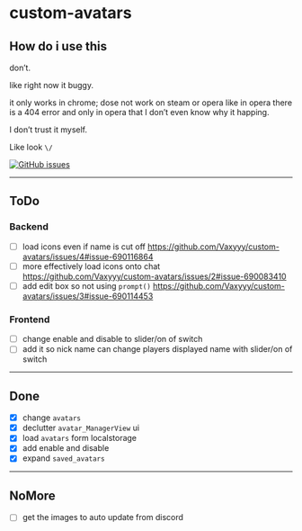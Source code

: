 # custom-avatars

<!--
  hey thanks for looking at my code
  if you see anything wrong make an Issue it will help, thanks :)
-->

## How do i use this

don’t.

like right now it buggy.

it only works in chrome; dose not work on steam or opera like in opera there is a 404 error and only in opera that I don’t even know why it happing.

I don’t trust it myself.

Like look `\/`

<a href="https://github.com/Vaxyyy/custom-avatars/issues"><img alt="GitHub issues" src="https://img.shields.io/github/issues/Vaxyyy/custom-avatars?style=flat-square"></a>

---

## ToDo

### Backend

- [ ] load icons even if name is cut off https://github.com/Vaxyyy/custom-avatars/issues/4#issue-690116864
- [ ] more effectively load icons onto chat https://github.com/Vaxyyy/custom-avatars/issues/2#issue-690083410
- [ ] add edit box so not using `prompt()` https://github.com/Vaxyyy/custom-avatars/issues/3#issue-690114453

### Frontend

- [ ] change enable and disable to slider/on of switch
- [ ] add it so nick name can change players displayed name with slider/on of switch

---

## Done

- [x] change `avatars`
- [x] declutter `avatar_ManagerView` ui
- [x] load `avatars` form localstorage
- [x] add enable and disable 
- [X] expand `saved_avatars`

---

## NoMore

- [ ] get the images to auto update from discord